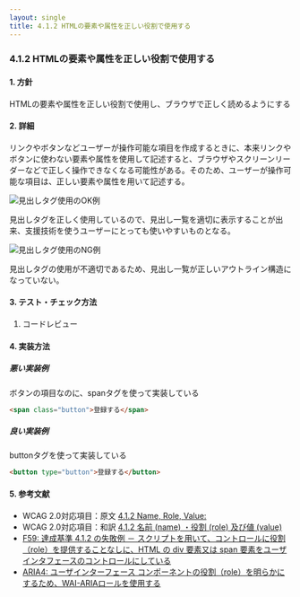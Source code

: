 ```yaml
---
layout: single
title: 4.1.2 HTMLの要素や属性を正しい役割で使用する
---
```


### 4.1.2 HTMLの要素や属性を正しい役割で使用する

#### 1. 方針

HTMLの要素や属性を正しい役割で使用し、ブラウザで正しく読めるようにする

#### 2. 詳細

リンクやボタンなどユーザーが操作可能な項目を作成するときに、本来リンクやボタンに使わない要素や属性を使用して記述すると、ブラウザやスクリーンリーダーなどで正しく操作できなくなる可能性がある。そのため、ユーザーが操作可能な項目は、正しい要素や属性を用いて記述する。

![見出しタグ使用のOK例](/a11y-guidelines/img/4/1/2/4.1.2_2.png)

見出しタグを正しく使用しているので、見出し一覧を適切に表示することが出来、支援技術を使うユーザーにとっても使いやすいものとなる。

![見出しタグ使用のNG例](/a11y-guidelines/img/4/1/2/4.1.2_1.png)

見出しタグの使用が不適切であるため、見出し一覧が正しいアウトライン構造になっていない。


#### 3. テスト・チェック方法

1. コードレビュー

#### 4. 実装方法

##### 悪い実装例

ボタンの項目なのに、spanタグを使って実装している

```html
<span class="button">登録する</span>
```

##### 良い実装例

buttonタグを使って実装している

```html
<button type="button">登録する</button>
```

#### 5. 参考文献

- WCAG 2.0対応項目：原文 [4.1.2 Name, Role, Value:](https://www.w3.org/TR/2008/REC-WCAG20-20081211/#ensure-compat-rsv)
- WCAG 2.0対応項目：和訳 [4.1.2 名前 (name) ・役割 (role) 及び値 (value)](https://waic.jp/docs/WCAG20/Overview.html#ensure-compat-rsv)
- [F59: 達成基準 4.1.2 の失敗例 － スクリプトを用いて、コントロールに役割（role）を提供することなしに、HTML の div 要素又は span 要素をユーザインタフェースのコントロールにしている](https://waic.jp/docs/WCAG-TECHS/F59.html)
- [ARIA4: ユーザインターフェース コンポーネントの役割（role）を明らかにするため、WAI-ARIAロールを使用する](https://waic.jp/docs/WCAG-TECHS/ARIA4.html)
